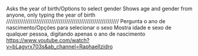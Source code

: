 Asks the year of birth/Options to select gender
Shows age and gender from anyone, only typing the year of birth
////////////////////////////////////////////////////////////
Pergunta o ano de nascimento/Opções para selecionar o sexo
Mostra idade e sexo de qualquer pessoa, digitando apenas o ano de nascimento
https://www.youtube.com/watch?v=bLagyrx703s&ab_channel=RaphaelIzidro
